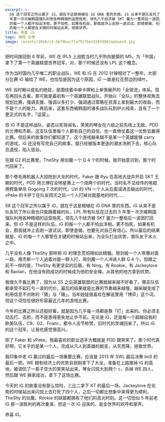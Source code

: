 ```yaml
---
excerpt: >-
  S8 这个冠军之所以属于 iG，就在于这是根植在 iG DNA 里的东西。iG 从来不是队友坑了所以我也只能跟着输的队，LPL 所有队伍在过去的 5
  年里一次次被韩国强队利用各种精细的运营拖死，领先八千经济被 SKT 蓄力一整局后一波团打回来。但 iG 不是这样的队伍，iG
  的每一个人都不怕出洋相，更不怕死，如果有机会，那我就冲上去刚一波试试，即使是输，也要先对自己有信心。所以最后的结果就是，iG
  的每一个人都曾在关键的时候站出来，拯救世界。
title: 恭喜 iG
tags: 游戏 日常
image: /assets/2018/v2-56f0bacffa7917ba33207d062aa5aac9.jpg
---
```


把时间拨回到 6 年前，WE 在 IPL5 上战胜当时几乎所向披靡的 M5，为「中国」拿下了第一个英雄联盟世界冠军。对，那个时候还没有 LPL 这个概念。

作为当时国内几乎唯二的职业战队，WE 和 iG 在 2012 针锋相对了一整年。大部分比赛 iG 输给了 WE，也恰恰是因为这个原因，iG 一直是红花旁边的绿叶。

WE 当时赖以成名的绝技，是围绕着中单卡牌和上单慎展开的「全球流」体系。现在再回头去看，那可能是最初有一个英雄联盟战队，开始以「全队」的整体视角去规划比赛，强调支援、强调以多打少、强调通过策略在资源上拿到最大的收益，而不是个人的能力。再后来，这套东西被韩国的诸多战队玩到炉火纯青，且有了一个更正式的名字，「运营」。

但 iG 不是这样战队，姿态以死哥闻名，笑笑的琴女在六级之前先线上无敌，PDD 的兰博和杰斯。这支队伍里每个人都有自己的自信，也一直倚仗着这一优势去赢得比赛。但后来的故事你们都知道了，这个游戏越来越不是某一个英雄能够 carry 的游戏，iG 还没有写完自己的故事，就已经被版本更迭的潮水洗刷下去，核心队员退役，陷入低谷。

在跟 G2 的比赛里，TheShy 用剑魔一个 Q 4 个的时候。我开始意识到，那个时代回来了。

那个卷毛用机器人大招抢到大龙的时代，Faker 跟 Ryu 在高地大战并开启 SKT 王朝的时代，PDD 用兰博在全明星赛上一个烧两个的时代，当时名不见经传的电棍用鳄鱼单杀 Gogoing 7 次的时代，Uzi 的 VN 一个人从后面滚进去输出的时代，xPeke 的卡萨丁在队友团灭之后一个人打掉对面基地的时代……

S8 这个冠军之所以属于 iG，就在于这是根植在 iG DNA 里的东西。iG 从来不是队友坑了所以我也只能跟着输的队，LPL 所有队伍在过去的 5 年里一次次被韩国强队利用各种精细的运营拖死，领先八千经济被 SKT 蓄力一整局后一波团打回来。但 iG 不是这样的队伍，iG 的每一个人都不怕出洋相，更不怕死，如果有机会，那我就冲上去刚一波试试，即使是输，也要先对自己有信心。所以最后的结果就是，iG 的每一个人都曾在关键的时候站出来，为全队打出优势，救队友于水火之中。

几乎没有人像 TheShy 那样把 iG 的理念贯彻得如此精髓。用剑姬一个人带爆对面一路，用杰斯一个人追着对面一群人打，用剑魔一个人冲进人群 Q 4 个。但跟之前不一样的是，TheShy 有更坚实的后盾，有 Ning，有 Rookie，有 Jackeylove 和 Baolan，在他没有刚成功的时候成为他的安全绳，从其他的地方拿到优势。

我很久不看比赛了，因为从 S5 之后英雄联盟的比赛就越来越不好看了。哪支队伍都承受不起打亏一波的代价，最后的结果就是比赛的节奏越来越慢，越来越变成了利用信息不对称的「猜」与「赌」。当年娃娃很喜欢在解说里用「博弈」这个词，但这个词恰恰很好形容最近几年的游戏比赛。

今年的比赛之所以还挺好看，就是因为几乎每一场都是靠「打」出来的。你必须主动去打、去抓，而不是患得患失地止步不前。无论是 iG，还是每一个超越自我的欧美队伍，C9、G2、Fnatic，都令人击节称赞，旧时代的灵魂回来了。所以 iG 的这个冠军，让我也感觉很高兴。

除了 Faker 和 xPeke，我最喜欢的职业选手大概就是 PDD 跟笑笑了。那个时代真好啊，它关乎的是某一个人，完成从凡人到英雄的蜕变，从天而降，拯救世界。

我印象中老 iG 赢过的最后一场重要比赛，应该是 2013 年 SWL 最后决赛 bo5 的最后一把。WE 拥有经济上的优势且刚刚拿下了大龙，准备在上路推掉 iG 的高地，被调侃了一辈子空大的笑笑站出来，琴女闪现大到两个 c，杀掉 WE 四人，然后跟 WE 换家成功，拿下了这场比赛。

今天的 iG 的故事没有那么惊险，三比二拿下 KT 的最后一场，Jackeylove 在劣势的时候站出来闪现上去打死了四个人，之后一切都比想象中来得更为顺利，TheShy 的剑魔，Rookie 的妖姬都拥有了他们的高光时刻。这一切恰似 5 年前老 iG 那一波胜利的再次重演，但这一次 iG 迎来的，是全世界的欢呼和掌声。

恭喜 iG。
